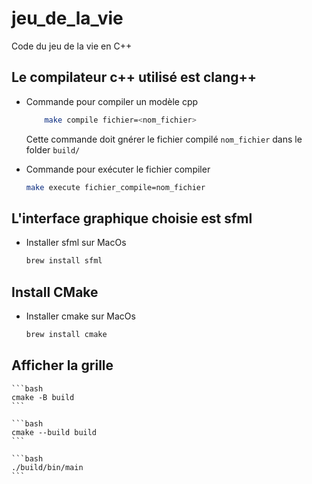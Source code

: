 # jeu_de_la_vie

Code du jeu de la vie en C++


## Le compilateur c++ utilisé est clang++

- Commande pour compiler un modèle cpp
    ```bash
        make compile fichier=<nom_fichier>
    ```
    Cette commande doit gnérer le fichier compilé `nom_fichier` dans le folder `build/` 
    

- Commande pour exécuter le fichier compiler 
    ```bash 
    make execute fichier_compile=nom_fichier
    ```

## L'interface graphique choisie est sfml

- Installer sfml sur MacOs 
    ```bash 
    brew install sfml
    ```

## Install CMake 
- Installer cmake sur MacOs 
    ```bash 
    brew install cmake
    ```

## Afficher la grille 
    ```bash
    cmake -B build
    ```

    ```bash
    cmake --build build
    ```

    ```bash
    ./build/bin/main 
    ```
